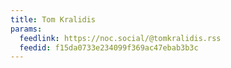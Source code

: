 ```yaml
---
title: Tom Kralidis
params:
  feedlink: https://noc.social/@tomkralidis.rss
  feedid: f15da0733e234099f369ac47ebab3b3c
---
```

